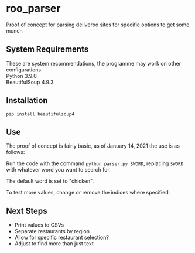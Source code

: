 # roo_parser
Proof of concept for parsing deliveroo sites for specific options to get some munch

## System Requirements
These are system recommendations, the programme may work on other configurations.</br>
Python 3.9.0</br>
BeautifulSoup 4.9.3

## Installation
`pip install beautifulsoup4`

## Use
The proof of concept is fairly basic, as of January 14, 2021 the use is as follows:

Run the code with the command `python parser.py $WORD`, replacing `$WORD` with
whatever word you want to search for.

The default word is set to "chicken".

To test more values, change or remove the indices where specified.

## Next Steps
* Print values to CSVs
* Separate restaurants by region
* Allow for specific restaurant selection?
* Adjust to find more than just text
